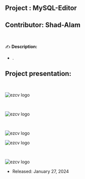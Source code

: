 
## Project    : MySQL-Editor
## Contributor: Shad-Alam 

<br/>

:writing_hand: **Description:** <br/>

- . <br/>

## Project presentation: 

<br/> 

![ezcv logo](https://github.com/Shad-Alam/MySQL-Workbench/screenshots/01.png)

<br/> 

![ezcv logo](https://github.com/Shad-Alam/MySQL-Workbench/tree/main/screenshots/01.png)

<br/> 

![ezcv logo](https://github.com/Shad-Alam/MySQL-Workbench/tree/main/screenshots/01.png)
<br/> 

![ezcv logo](https://github.com/Shad-Alam/MySQL-Workbench/tree/main/screenshots/01.png)

<br/> 

![ezcv logo](https://github.com/Shad-Alam/MySQL-Workbench/tree/main/screenshots/01.png)

* Released: January 27, 2024
